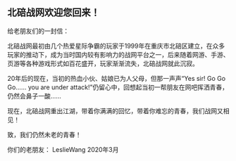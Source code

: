 ## 北碚战网欢迎您回来！

给老朋友们的一封信：

北碚战网最初由几个热爱星际争霸的玩家于1999年在重庆市北碚区建立，在众多玩家的推动下，成为当时国内较有影响力的战网平台之一，后来随着网游、手游、页游等各种游戏形式如百花盛开，玩家渐渐流失，北碚战网就此沉寂。

20年后的现在，当初的热血小伙、姑娘已为人父母，但那一声声“Yes sir! Go Go Go…… you are under attack!”仍留心中，回想起当初一帮朋友在网吧挥洒青春，仍然会鼻子一酸……

现在，北碚战网重出江湖，带着你满满的回忆，带着你难忘的青春，我们战网又相见！

致，我们仍然未老的青春！

你们的老朋友：
LeslieWang
2020年3月
